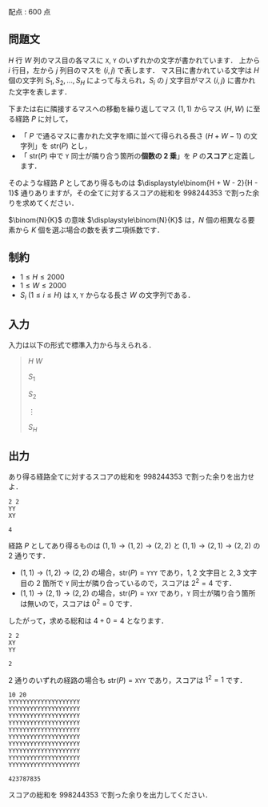 配点 : $600$ 点

## 問題文

$H$ 行 $W$ 列のマス目の各マスに `X`, `Y` のいずれかの文字が書かれています．
上から $i$ 行目，左から $j$ 列目のマスを $(i, j)$ で表します．
マス目に書かれている文字は $H$ 個の文字列 $S_1, S_2, \dots, S_H$ によって与えられ，$S_i$ の $j$ 文字目がマス $(i, j)$ に書かれた文字を表します．

下または右に隣接するマスへの移動を繰り返してマス $(1, 1)$ からマス $(H, W)$ に至る経路 $P$ に対して，

- 「 $P$ で通るマスに書かれた文字を順に並べて得られる長さ $(H + W - 1)$ の文字列」を $\mathrm{str}(P)$ とし，
- 「 $\mathrm{str}(P)$ 中で `Y` 同士が隣り合う箇所の**個数の $2$ 乗**」を $P$ の**スコア**と定義します．

そのような経路 $P$ としてあり得るものは $\displaystyle\binom{H + W - 2}{H - 1}$ 通りありますが，その全てに対するスコアの総和を $998244353$ で割った余りを求めてください．

$\binom{N}{K}$ の意味
$\displaystyle\binom{N}{K}$ は，$N$ 個の相異なる要素から $K$ 個を選ぶ場合の数を表す二項係数です．

## 制約

- $1 \leq H \leq 2000$
- $1 \leq W \leq 2000$
- $S_i \ (1 \leq i \leq H)$ は `X`, `Y` からなる長さ $W$ の文字列である．

## 入力

入力は以下の形式で標準入力から与えられる．

> $H$ $W$
> 
> $S_1$
> 
> $S_2$
> 
> $\vdots$
> 
> $S_H$

## 出力

あり得る経路全てに対するスコアの総和を $998244353$ で割った余りを出力せよ．

```input1
2 2
YY
XY
```

```output1
4
```

経路 $P$ としてあり得るものは $(1, 1) \to (1, 2) \to (2, 2)$ と $(1, 1) \to (2, 1) \to (2, 2)$ の $2$ 通りです．

- $(1, 1) \to (1, 2) \to (2, 2)$ の場合，$\mathrm{str}(P) = {}$`YYY` であり，$1, 2$ 文字目と $2, 3$ 文字目の $2$ 箇所で `Y` 同士が隣り合っているので，スコアは $2^2 = 4$ です．
- $(1, 1) \to (2, 1) \to (2, 2)$ の場合，$\mathrm{str}(P) = {}$`YXY` であり，`Y` 同士が隣り合う箇所は無いので，スコアは $0^2 = 0$ です．

したがって，求める総和は $4 + 0 = 4$ となります．

```input2
2 2
XY
YY
```

```output2
2
```

$2$ 通りのいずれの経路の場合も $\mathrm{str}(P) = {}$`XYY` であり，スコアは $1^2 = 1$ です．

```input3
10 20
YYYYYYYYYYYYYYYYYYYY
YYYYYYYYYYYYYYYYYYYY
YYYYYYYYYYYYYYYYYYYY
YYYYYYYYYYYYYYYYYYYY
YYYYYYYYYYYYYYYYYYYY
YYYYYYYYYYYYYYYYYYYY
YYYYYYYYYYYYYYYYYYYY
YYYYYYYYYYYYYYYYYYYY
YYYYYYYYYYYYYYYYYYYY
YYYYYYYYYYYYYYYYYYYY
```

```output3
423787835
```

スコアの総和を $998244353$ で割った余りを出力してください．